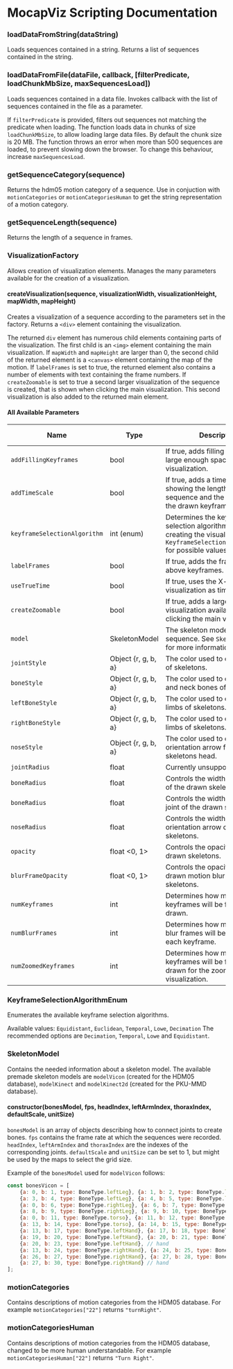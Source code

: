 # MocapViz Scripting Documentation

### loadDataFromString(dataString)

Loads sequences contained in a string. Returns a list of sequences contained in the string.

### loadDataFromFile(dataFile, callback, [filterPredicate, loadChunkMbSize, maxSequencesLoad])

Loads sequences contained in a data file. Invokes callback with the list of sequences contained in the file as a parameter.

If `filterPredicate` is provided, filters out sequences not matching the predicate when loading. The function loads data in chunks of size `loadChunkMbSize`, to allow loading large data files. By default the chunk size is 20 MB. The function throws an error when more than 500 sequences are loaded, to prevent slowing down the browser. To change this behaviour, increase `maxSequencesLoad`. 

### getSequenceCategory(sequence)

Returns the hdm05 motion category of a sequence. Use in conjuction with `motionCategories` or `motionCategoriesHuman` to get the string representation of a motion category.

### getSequenceLength(sequence)

Returns the length of a sequence in frames.

### VisualizationFactory

Allows creation of visualization elements. Manages the many parameters available for the creation of a visualization.

#### createVisualization(sequence, visualizationWidth, visualizationHeight, mapWidth, mapHeight)

Creates a visualization of a sequence according to the parameters set in the factory. Returns a `<div>` element containing the visualization. 

The returned `div` element has numerous child elements containing parts of the visualization. The first child is an `<img>` element containing the main visualization. If `mapWidth` and `mapHeight` are larger than 0, the second child of the returned element is a `<canvas>` element containing the map of the motion. If `labelFrames` is set to true, the returned element also contains a number of elements with text containing the frame numbers. If `createZoomable` is set to true a second larger visualization of the sequence is created, that is shown when clicking the main visualization. This second visualization is also added to the returned main element.

#### All Available Parameters

Name | Type | Description | Default Value
--- | --- | --- | --- |
`addFillingKeyframes` | bool | If true, adds filling keyframes in large enough spaces in the visualization. | true
`addTimeScale` | bool | If true, adds a time scale showing the length of the sequence and the position of the drawn keyframes in time. | false
`keyframeSelectionAlgorithm` | int (enum) | Determines the keyframe selection algorithm used when creating the visualization. See `KeyframeSelectionAlgorithmEnum` for possible values. | Decimation
`labelFrames` | bool | If true, adds the frame numbers above keyframes. | true
`useTrueTime` | bool | If true, uses the X-axis of the visualization as time. | true
`createZoomable` | bool | If true, adds a larger visualization available when clicking the main visualization. | true
`model` | SkeletonModel | The skeleton model of the sequence. See `SkeletonModel` for more information. | modelVicon 
`jointStyle` | Object {r, g, b, a} | The color used to draw the head of skeletons. | {r:0, g:0, b:0, a:1}
`boneStyle` | Object {r, g, b, a} | The color used to draw the torso and neck bones of skeletons. | {r:0, g:0, b:0, a:1}
`leftBoneStyle` | Object {r, g, b, a} | The color used to draw the left limbs of skeletons. | {r:144, g:0, b:0, a:1}
`rightBoneStyle` | Object {r, g, b, a} | The color used to draw the right limbs of skeletons. | {r:0, g:0, b:144, a:1}
`noseStyle` | Object {r, g, b, a} | The color used to draw the orientation arrow from the skeletons head. | {r: 192, g: 16, b: 128, a: 1}
`jointRadius` | float | Currently unsupported. | 0
`boneRadius` | float | Controls the width of the bones of the drawn skeletons. | 0.725
`boneRadius` | float | Controls the width of the head joint of the drawn skeletons. | 1.5
`noseRadius` | float | Controls the width of the orientation arrow of the drawn skeletons. | 0.9
`opacity` | float <0, 1> | Controls the opacity of the drawn skeletons. | 1
`blurFrameOpacity` | float <0, 1> | Controls the opacity of the drawn motion blur frame skeletons. | 0.125
`numKeyframes` | int | Determines how many keyframes will be found and drawn. | 10
`numBlurFrames` | int | Determines how many motion blur frames will be drawn before each keyframe. | 10
`numZoomedKeyframes` | int | Determines how many keyframes will be found and drawn for the zoomed visualization. | 12

### KeyframeSelectionAlgorithmEnum

Enumerates the available keyframe selection algorithms.

Available values: `Equidistant`, `Euclidean`, `Temporal`, `Lowe`, `Decimation`
The recommended options are `Decimation`, `Temporal`, `Lowe` and `Equidistant`.

### SkeletonModel

Contains the needed information about a skeleton model. The available premade skeleton models are `modelVicon` (created for the HDM05 database), `modelKinect` and `modelKinect2d` (created for the PKU-MMD database).

#### constructor(bonesModel, fps, headIndex, leftArmIndex, thoraxIndex, defaultScale, unitSize)

`bonesModel` is an array of objects describing how to connect joints to create bones. `fps` contains the frame rate at which the sequences were recorded. `headIndex`, `leftArmIndex` and `thoraxIndex` are the indexes of the corresponding joints. `defaultScale` and `unitSize` can be set to 1, but might be used by the maps to select the grid size.

Example of the `bonesModel` used for `modelVicon` follows:

```javascript
const bonesVicon = [
    {a: 0, b: 1, type: BoneType.leftLeg}, {a: 1, b: 2, type: BoneType.leftLeg}, {a: 2, b: 3, type: BoneType.leftLeg}, 
    {a: 3, b: 4, type: BoneType.leftLeg}, {a: 4, b: 5, type: BoneType.leftLeg}, // leg
    {a: 0, b: 6, type: BoneType.rightLeg}, {a: 6, b: 7, type: BoneType.rightLeg}, {a: 7, b: 8, type: BoneType.rightLeg}, 
    {a: 8, b: 9, type: BoneType.rightLeg}, {a: 9, b: 10, type: BoneType.rightLeg}, // leg
    {a: 0, b: 11, type: BoneType.torso}, {a: 11, b: 12, type: BoneType.torso}, {a: 12, b: 13, type: BoneType.torso}, 
    {a: 13, b: 14, type: BoneType.torso}, {a: 14, b: 15, type: BoneType.torso}, {a: 15, b: 16, type: BoneType.torso}, // torso + head
    {a: 13, b: 17, type: BoneType.leftHand}, {a: 17, b: 18, type: BoneType.leftHand}, {a: 18, b: 19, type: BoneType.leftHand}, 
    {a: 19, b: 20, type: BoneType.leftHand}, {a: 20, b: 21, type: BoneType.leftHand}, {a: 21, b: 22, type: BoneType.leftHand}, 
    {a: 20, b: 23, type: BoneType.leftHand}, // hand
    {a: 13, b: 24, type: BoneType.rightHand}, {a: 24, b: 25, type: BoneType.rightHand}, {a: 25, b: 26, type: BoneType.rightHand}, 
    {a: 26, b: 27, type: BoneType.rightHand}, {a: 27, b: 28, type: BoneType.rightHand}, {a: 28, b: 29, type: BoneType.rightHand}, 
    {a: 27, b: 30, type: BoneType.rightHand} // hand
];
```

### motionCategories

Contains descriptions of motion categories from the HDM05 database. For example `motionCategories["22"]` returns `"turnRight"`.

### motionCategoriesHuman

Contains descriptions of motion categories from the HDM05 database, changed to be more human understandable. For example `motionCategoriesHuman["22"]` returns `"Turn Right"`.
